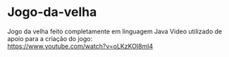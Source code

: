 # Jogo-da-velha
Jogo da velha feito completamente em linguagem Java
Video utilizado de apoio para a criação do jogo:<br>
https://www.youtube.com/watch?v=oLKzKOI8ml4<br>


